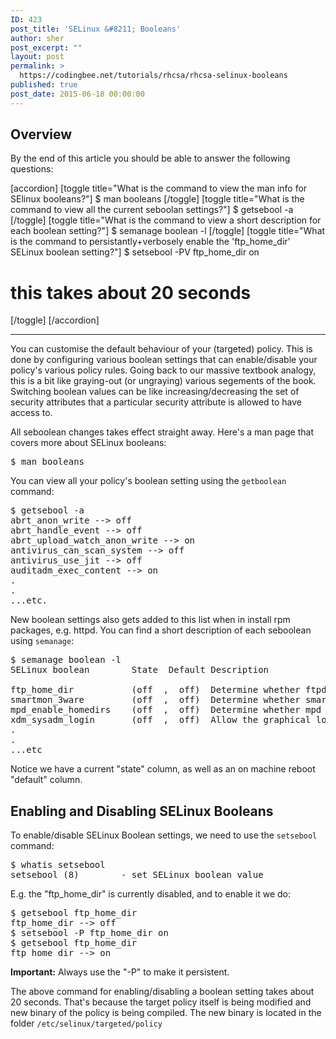 ```yaml
---
ID: 423
post_title: 'SELinux &#8211; Booleans'
author: sher
post_excerpt: ""
layout: post
permalink: >
  https://codingbee.net/tutorials/rhcsa/rhcsa-selinux-booleans
published: true
post_date: 2015-06-18 00:00:00
---
```

<h2>Overview</h2>
By the end of this article you should be able to answer the following questions:

[accordion]
[toggle title="What is the command to view the man info for SElinux booleans?"]
$ man booleans
[/toggle]
[toggle title="What is the command to view all the current seboolan settings?"]
$ getsebool -a 
[/toggle]
[toggle title="What is the command to view a short description for each boolean setting?"]
$ semanage boolean -l
[/toggle]
[toggle title="What is the command to persistantly+verbosely enable the 'ftp_home_dir' SELinux boolean setting?"]
$ setsebool -PV ftp_home_dir on  
# this takes about 20 seconds
[/toggle]
[/accordion]

<hr/>



You can customise the default behaviour of your (targeted) policy. This is done by configuring various boolean settings that can enable/disable your policy's various policy rules. Going back to our massive textbook analogy, this is a bit like graying-out (or ungraying) various segements of the book. Switching boolean values can be like increasing/decreasing the set of security attributes that a particular security attribute is allowed to have access to.  

All seboolean changes takes effect straight away. Here's a man page that covers more about SELinux booleans:

<pre>
$ man booleans
</pre> 

You can view all your policy's boolean setting using the <code>getboolean</code> command:


<pre>
$ getsebool -a 
abrt_anon_write --> off
abrt_handle_event --> off
abrt_upload_watch_anon_write --> on
antivirus_can_scan_system --> off
antivirus_use_jit --> off
auditadm_exec_content --> on
.
.
...etc.
</pre>

New boolean settings also gets added to this list when in install rpm packages, e.g. httpd. You can find a short description of each seboolean using <code>semanage</code>:



<pre>
$ semanage boolean -l
SELinux boolean        State  Default Description

ftp_home_dir           (off  ,  off)  Determine whether ftpd can read and write files in user home directories.
smartmon_3ware         (off  ,  off)  Determine whether smartmon can support devices on 3ware controllers.
mpd_enable_homedirs    (off  ,  off)  Determine whether mpd can traverse user home directories.
xdm_sysadm_login       (off  ,  off)  Allow the graphical login program to login directly as sysadm_r:sysadm_t
.
.
...etc
</pre>

Notice we have a current "state" column, as well as an on machine reboot "default" column. 


<h2>Enabling and Disabling SELinux Booleans</h2>

To enable/disable SELinux Boolean settings, we need to use the <code>setsebool</code> command:

<pre>
$ whatis setsebool
setsebool (8)        - set SELinux boolean value
</pre> 

E.g. the "ftp_home_dir" is currently disabled, and to enable it we do:


<pre>
$ getsebool ftp_home_dir
ftp_home_dir --> off
$ setsebool -P ftp_home_dir on
$ getsebool ftp_home_dir
ftp_home_dir --> on
</pre>

<strong>Important:</strong> Always use the "-P" to make it persistent. 

The above command for enabling/disabling a boolean setting takes about 20 seconds. That's because the target policy itself is being modified and new binary of the policy is being compiled. The new binary is located in the folder <code>/etc/selinux/targeted/policy</code>